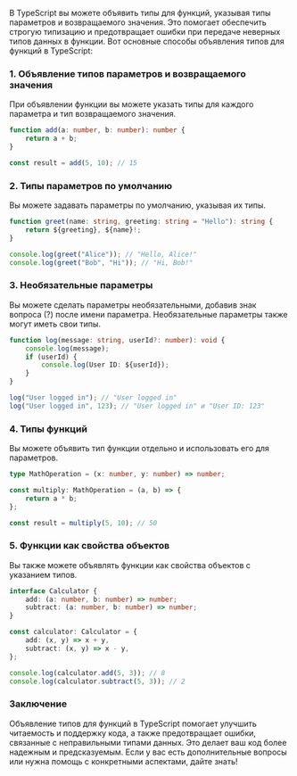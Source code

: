 В TypeScript вы можете объявить типы для функций, указывая типы параметров и возвращаемого значения. Это помогает обеспечить строгую типизацию и предотвращает ошибки при передаче неверных типов данных в функции. Вот основные способы объявления типов для функций в TypeScript:

### 1. Объявление типов параметров и возвращаемого значения

При объявлении функции вы можете указать типы для каждого параметра и тип возвращаемого значения.

```ts
function add(a: number, b: number): number {
    return a + b;
}

const result = add(5, 10); // 15
```


### 2. Типы параметров по умолчанию

Вы можете задавать параметры по умолчанию, указывая их типы.

```ts
function greet(name: string, greeting: string = "Hello"): string {
    return ${greeting}, ${name}!;
}

console.log(greet("Alice")); // "Hello, Alice!"
console.log(greet("Bob", "Hi")); // "Hi, Bob!"
```


### 3. Необязательные параметры

Вы можете сделать параметры необязательными, добавив знак вопроса (?) после имени параметра. Необязательные параметры также могут иметь свои типы.

```ts
function log(message: string, userId?: number): void {
    console.log(message);
    if (userId) {
        console.log(User ID: ${userId});
    }
}

log("User logged in"); // "User logged in"
log("User logged in", 123); // "User logged in" и "User ID: 123"
```

### 4. Типы функций

Вы можете объявить тип функции отдельно и использовать его для параметров.

```ts
type MathOperation = (x: number, y: number) => number;

const multiply: MathOperation = (a, b) => {
    return a * b;
};

const result = multiply(5, 10); // 50
```

### 5. Функции как свойства объектов

Вы также можете объявлять функции как свойства объектов с указанием типов.

```ts
interface Calculator {
    add: (a: number, b: number) => number;
    subtract: (a: number, b: number) => number;
}

const calculator: Calculator = {
    add: (x, y) => x + y,
    subtract: (x, y) => x - y,
};

console.log(calculator.add(5, 3)); // 8
console.log(calculator.subtract(5, 3)); // 2
```

### Заключение

Объявление типов для функций в TypeScript помогает улучшить читаемость и поддержку кода, а также предотвращает ошибки, связанные с неправильными типами данных. Это делает ваш код более надежным и предсказуемым. Если у вас есть дополнительные вопросы или нужна помощь с конкретными аспектами, дайте знать!